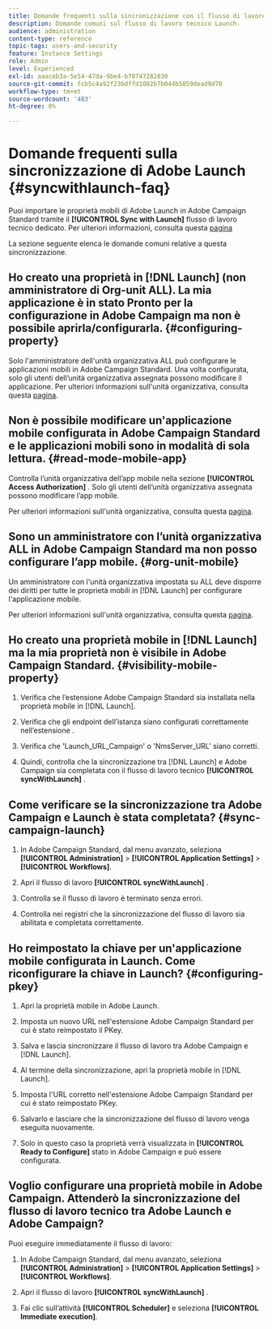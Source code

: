 ```yaml
---
title: Domande frequenti sulla sincronizzazione con il flusso di lavoro tecnico di Launch
description: Domande comuni sul flusso di lavoro tecnico Launch.
audience: administration
content-type: reference
topic-tags: users-and-security
feature: Instance Settings
role: Admin
level: Experienced
exl-id: aaaceb3a-5e54-47da-9be4-b70747282830
source-git-commit: fcb5c4a92f23bdffd1082b7b044b5859dead9d70
workflow-type: tm+mt
source-wordcount: '483'
ht-degree: 0%

---
```


# Domande frequenti sulla sincronizzazione di Adobe Launch {#syncwithlaunch-faq}

Puoi importare le proprietà mobili di Adobe Launch in Adobe Campaign Standard tramite il **[!UICONTROL Sync with Launch]** flusso di lavoro tecnico dedicato. Per ulteriori informazioni, consulta questa [pagina](../../administration/using/technical-workflows.md)

La sezione seguente elenca le domande comuni relative a questa sincronizzazione.

## Ho creato una proprietà in [!DNL Launch] (non amministratore di Org-unit ALL). La mia applicazione è in stato Pronto per la configurazione in Adobe Campaign ma non è possibile aprirla/configurarla. {#configuring-property}

Solo l&#39;amministratore dell&#39;unità organizzativa ALL può configurare le applicazioni mobili in Adobe Campaign Standard. Una volta configurata, solo gli utenti dell’unità organizzativa assegnata possono modificare il
applicazione. Per ulteriori informazioni sull&#39;unità organizzativa, consulta questa [pagina](../../administration/using/organizational-units.md).

## Non è possibile modificare un&#39;applicazione mobile configurata in Adobe Campaign Standard e le applicazioni mobili sono in modalità di sola lettura. {#read-mode-mobile-app}

Controlla l’unità organizzativa dell’app mobile nella sezione **[!UICONTROL Access Authorization]** . Solo gli utenti dell’unità organizzativa assegnata possono modificare l’app mobile.

Per ulteriori informazioni sull&#39;unità organizzativa, consulta questa [pagina](../../administration/using/organizational-units.md).

## Sono un amministratore con l’unità organizzativa ALL in Adobe Campaign Standard ma non posso configurare l’app mobile. {#org-unit-mobile}

Un amministratore con l&#39;unità organizzativa impostata su ALL deve disporre dei diritti per tutte le proprietà mobili in [!DNL Launch] per configurare l&#39;applicazione mobile.

Per ulteriori informazioni sull&#39;unità organizzativa, consulta questa [pagina](../../administration/using/organizational-units.md).

## Ho creato una proprietà mobile in [!DNL Launch] ma la mia proprietà non è visibile in Adobe Campaign Standard. {#visibility-mobile-property}

1. Verifica che l’estensione Adobe Campaign Standard sia installata nella proprietà mobile in [!DNL Launch].

1. Verifica che gli endpoint dell’istanza siano configurati correttamente nell’estensione .

1. Verifica che &#39;Launch_URL_Campaign&#39; o &#39;NmsServer_URL&#39; siano corretti.

1. Quindi, controlla che la sincronizzazione tra [!DNL Launch] e Adobe Campaign sia completata con il flusso di lavoro tecnico **[!UICONTROL syncWithLaunch]** .

## Come verificare se la sincronizzazione tra Adobe Campaign e Launch è stata completata? {#sync-campaign-launch}

1. In Adobe Campaign Standard, dal menu avanzato, seleziona **[!UICONTROL Administration]** > **[!UICONTROL Application Settings]** > **[!UICONTROL Workflows]**.

1. Apri il flusso di lavoro **[!UICONTROL syncWithLaunch]** .

1. Controlla se il flusso di lavoro è terminato senza errori.

1. Controlla nei registri che la sincronizzazione del flusso di lavoro sia abilitata e completata correttamente.

## Ho reimpostato la chiave per un&#39;applicazione mobile configurata in Launch. Come riconfigurare la chiave in Launch? {#configuring-pkey}

1. Apri la proprietà mobile in Adobe Launch.

1. Imposta un nuovo URL nell&#39;estensione Adobe Campaign Standard per cui è stato reimpostato il PKey.

1. Salva e lascia sincronizzare il flusso di lavoro tra Adobe Campaign e [!DNL Launch].

1. Al termine della sincronizzazione, apri la proprietà mobile in [!DNL Launch].

1. Imposta l&#39;URL corretto nell&#39;estensione Adobe Campaign Standard per cui è stato reimpostato PKey.

1. Salvarlo e lasciare che la sincronizzazione del flusso di lavoro venga eseguita nuovamente.

1. Solo in questo caso la proprietà verrà visualizzata in **[!UICONTROL Ready to Configure]** stato in Adobe Campaign e può essere configurata.

## Voglio configurare una proprietà mobile in Adobe Campaign. Attenderò la sincronizzazione del flusso di lavoro tecnico tra Adobe Launch e Adobe Campaign?

Puoi eseguire immediatamente il flusso di lavoro:

1. In Adobe Campaign Standard, dal menu avanzato, seleziona **[!UICONTROL Administration]** > **[!UICONTROL Application Settings]** > **[!UICONTROL Workflows]**.

1. Apri il flusso di lavoro **[!UICONTROL syncWithLaunch]** .

1. Fai clic sull’attività **[!UICONTROL Scheduler]** e seleziona **[!UICONTROL Immediate execution]**.
